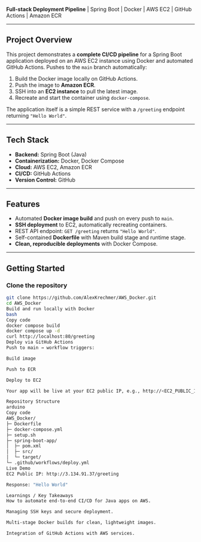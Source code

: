  **Full-stack Deployment Pipeline** | Spring Boot | Docker | AWS EC2 | GitHub Actions | Amazon ECR

---

## Project Overview

This project demonstrates a **complete CI/CD pipeline** for a Spring Boot application deployed on an AWS EC2 instance using Docker and automated GitHub Actions. Pushes to the `main` branch automatically:

1. Build the Docker image locally on GitHub Actions.
2. Push the image to **Amazon ECR**.
3. SSH into an **EC2 instance** to pull the latest image.
4. Recreate and start the container using `docker-compose`.

The application itself is a simple REST service with a `/greeting` endpoint returning `"Hello World"`.

---

## Tech Stack

- **Backend:** Spring Boot (Java)
- **Containerization:** Docker, Docker Compose
- **Cloud:** AWS EC2, Amazon ECR
- **CI/CD:** GitHub Actions
- **Version Control:** GitHub

---

## Features

- Automated **Docker image build** and push on every push to `main`.
- **SSH deployment** to EC2, automatically recreating containers.
- REST API endpoint: `GET /greeting` returns `"Hello World"`.
- Self-contained **Dockerfile** with Maven build stage and runtime stage.
- **Clean, reproducible deployments** with Docker Compose.

---

## Getting Started

### Clone the repository

```bash
git clone https://github.com/AlexKrechmer/AWS_Docker.git
cd AWS_Docker
Build and run locally with Docker
bash
Copy code
docker compose build
docker compose up -d
curl http://localhost:80/greeting
Deploy via GitHub Actions
Push to main → workflow triggers:

Build image

Push to ECR

Deploy to EC2

Your app will be live at your EC2 public IP, e.g., http://<EC2_PUBLIC_IP>/greeting

Repository Structure
arduino
Copy code
AWS_Docker/
├─ Dockerfile
├─ docker-compose.yml
├─ setup.sh
├─ spring-boot-app/
│  ├─ pom.xml
│  ├─ src/
│  └─ target/
└─ .github/workflows/deploy.yml
Live Demo
EC2 Public IP: http://3.134.91.37/greeting

Response: "Hello World"

Learnings / Key Takeaways
How to automate end-to-end CI/CD for Java apps on AWS.

Managing SSH keys and secure deployment.

Multi-stage Docker builds for clean, lightweight images.

Integration of GitHub Actions with AWS services.

